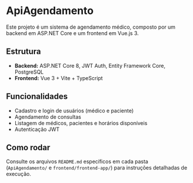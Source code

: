 # ApiAgendamento

Este projeto é um sistema de agendamento médico, composto por um backend em ASP.NET Core e um frontend em Vue.js 3.

## Estrutura
- **Backend:** ASP.NET Core 8, JWT Auth, Entity Framework Core, PostgreSQL
- **Frontend:** Vue 3 + Vite + TypeScript

## Funcionalidades
- Cadastro e login de usuários (médico e paciente)
- Agendamento de consultas
- Listagem de médicos, pacientes e horários disponíveis
- Autenticação JWT

## Como rodar
Consulte os arquivos `README.md` específicos em cada pasta (`ApiAgendamento/` e `frontend/frontend-app/`) para instruções detalhadas de execução.
